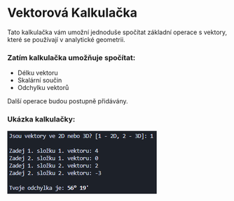 # Vektorová Kalkulačka
Tato kalkulačka vám umožní jednoduše spočítat základní operace s vektory, které se používají v analytické geometrii.
### Zatím kalkulačka umožňuje spočítat:
- Délku vektoru
- Skalární součin
- Odchylku vektorů

Další operace budou postupně přidávány.
### Ukázka kalkulačky:
![calcScreen](screen.png)

